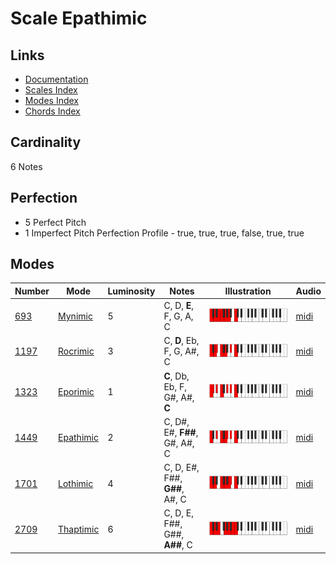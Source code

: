 # Scale Epathimic

## Links

- [Documentation](README.md)
- [Scales Index](Scales.md)
- [Modes Index](Modes.md)
- [Chords Index](Chords.md)

## Cardinality

6 Notes

## Perfection

- 5 Perfect Pitch
- 1 Imperfect Pitch
Perfection Profile - true, true, true, false, true, true

## Modes

| Number | Mode | Luminosity | Notes | Illustration | Audio |
|--------|------|------------|-------|--------------|-------|
| [693](https://ianring.com/musictheory/scales/693) | [Mynimic](ModeMynimic.md) | 5 | C, D, **E**, F, G, A, C | ![CNaturalMynimic](ModeCNaturalMynimic.png) | [midi](https://github.com/edipermadi/music/blob/main/docs/ModeCNaturalMynimic.mid?raw=true) | 
| [1197](https://ianring.com/musictheory/scales/1197) | [Rocrimic](ModeRocrimic.md) | 3 | C, **D**, Eb, F, G, A#, C | ![CNaturalRocrimic](ModeCNaturalRocrimic.png) | [midi](https://github.com/edipermadi/music/blob/main/docs/ModeCNaturalRocrimic.mid?raw=true) | 
| [1323](https://ianring.com/musictheory/scales/1323) | [Eporimic](ModeEporimic.md) | 1 | **C**, Db, Eb, F, G#, A#, **C** | ![CNaturalEporimic](ModeCNaturalEporimic.png) | [midi](https://github.com/edipermadi/music/blob/main/docs/ModeCNaturalEporimic.mid?raw=true) | 
| [1449](https://ianring.com/musictheory/scales/1449) | [Epathimic](ModeEpathimic.md) | 2 | C, D#, E#, **F##**, G#, A#, C | ![CNaturalEpathimic](ModeCNaturalEpathimic.png) | [midi](https://github.com/edipermadi/music/blob/main/docs/ModeCNaturalEpathimic.mid?raw=true) | 
| [1701](https://ianring.com/musictheory/scales/1701) | [Lothimic](ModeLothimic.md) | 4 | C, D, E#, F##, **G##**, A#, C | ![CNaturalLothimic](ModeCNaturalLothimic.png) | [midi](https://github.com/edipermadi/music/blob/main/docs/ModeCNaturalLothimic.mid?raw=true) | 
| [2709](https://ianring.com/musictheory/scales/2709) | [Thaptimic](ModeThaptimic.md) | 6 | C, D, E, F##, G##, **A##**, C | ![CNaturalThaptimic](ModeCNaturalThaptimic.png) | [midi](https://github.com/edipermadi/music/blob/main/docs/ModeCNaturalThaptimic.mid?raw=true) | 
